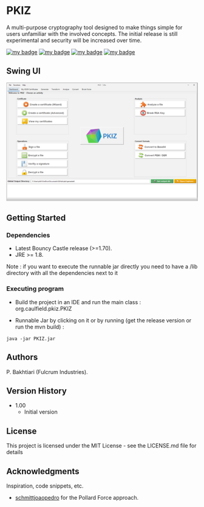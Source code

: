 # PKIZ

A multi-purpose cryptography tool designed to make things simple for users unfamiliar with the involved concepts.
The initial release is still experimental and security will be increased over time.

[![my badge](https://badgen.net/badge/Java/1.8%2B/blue?icon=java)](https://github.com/FulcrumIndustries/pkiz)
[![my badge](https://badgen.net/badge/License/MIT/black?icon=license)](https://github.com/FulcrumIndustries/pkiz)
[![my badge](https://badgen.net/badge/Bouncy%20Castle/1.70%2B/orange?icon=BC)](https://github.com/FulcrumIndustries/pkiz)
[![my badge](https://badgen.net/badge/Release/1.00a/green?icon=version)](https://github.com/FulcrumIndustries/pkiz)

## Swing UI

![Smart UI](https://github.com/FulcrumIndustries/sharedImages/blob/main/pkizzz.PNG?raw=true)

## Getting Started

### Dependencies

* Latest Bouncy Castle release (>=1.70).
* JRE >= 1.8.

Note : if you want to execute the runnable jar directly you need to have a /lib directory with all the dependencies next to it

### Executing program

* Build the project in an IDE and run the main class : org.caulfield.pkiz.PKIZ

* Runnable Jar by clicking on it or by running (get the release version or run the mvn build) :
```
java -jar PKIZ.jar
```

## Authors

P. Bakhtiari (Fulcrum Industries).

## Version History

* 1.00
    * Initial version
    
## License

This project is licensed under the MIT License - see the LICENSE.md file for details

## Acknowledgments

Inspiration, code snippets, etc.
* [schmittjoaopedro](https://github.com/schmittjoaopedro/rsa) for the Pollard Force approach.

